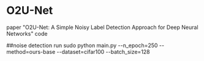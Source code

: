 # O2U-Net
paper "O2U-Net: A Simple Noisy Label Detection Approach for Deep Neural Networks" code

##noise detection run
sudo python main.py --n_epoch=250 --method=ours-base  --dataset=cifar100 --batch_size=128
